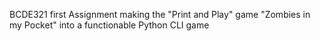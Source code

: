 BCDE321 first Assignment making the "Print and Play" game "Zombies in my Pocket" into a functionable Python CLI game